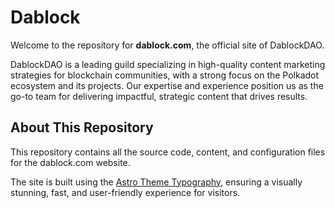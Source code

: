 # Dablock

Welcome to the repository for **dablock.com**, the official site of DablockDAO.  

DablockDAO is a leading guild specializing in high-quality content marketing strategies for blockchain communities, with a strong focus on the Polkadot ecosystem and its projects. Our expertise and experience position us as the go-to team for delivering impactful, strategic content that drives results.

## About This Repository  
This repository contains all the source code, content, and configuration files for the dablock.com website.  

The site is built using the [Astro Theme Typography](https://github.com/astrodotbuild/astro-theme-typography), ensuring a visually stunning, fast, and user-friendly experience for visitors.  
